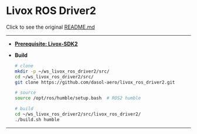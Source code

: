 # Livox ROS Driver2

Click to see the original [README.md](./README_ORIGINAL.md)

---

- **[Prerequisite: Livox-SDK2](https://github.com/dasol-aero/Livox-SDK2)**

- **Build**

  ```bash
  # clone
  mkdir -p ~/ws_livox_ros_driver2/src/
  cd ~/ws_livox_ros_driver2/src/
  git clone https://github.com/dasol-aero/livox_ros_driver2.git

  # source
  source /opt/ros/humble/setup.bash  # ROS2 humble

  # build
  cd ~/ws_livox_ros_driver2/src/livox_ros_driver2/
  ./build.sh humble
  ```

---
